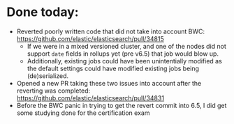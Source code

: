 # Done today:
* Reverted poorly written code that did not take into account BWC: https://github.com/elastic/elasticsearch/pull/34815
   * If we were in a mixed versioned cluster, and one of the nodes did not support `date` fields in rollups yet (pre v6.5) that job would blow up. 
   * Additionally, existing jobs could have been unintentially modified as the default settings could have modified existing jobs being (de)serialized.
* Opened a new PR taking these two issues into account after the reverting was completed: https://github.com/elastic/elasticsearch/pull/34831
* Before the BWC panic in trying to get the revert commit into 6.5, I did get some studying done for the certification exam

